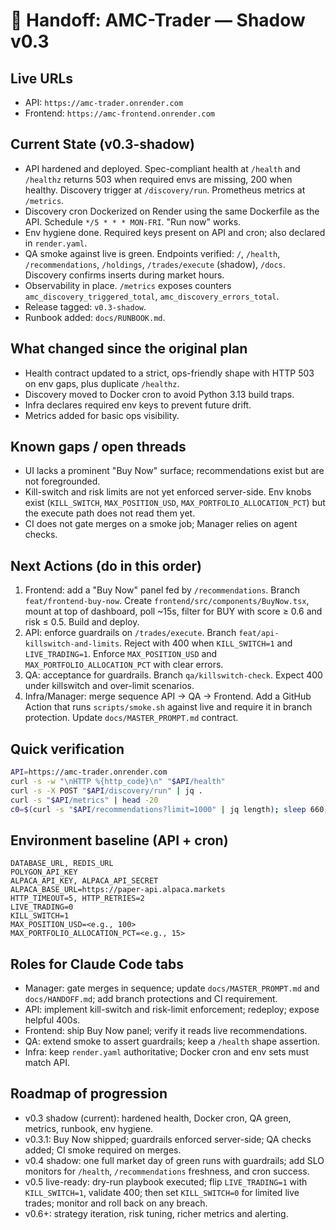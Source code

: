 # 🚦 Handoff: AMC-Trader — Shadow v0.3

## Live URLs
- API: `https://amc-trader.onrender.com`
- Frontend: `https://amc-frontend.onrender.com`

## Current State (v0.3-shadow)
- API hardened and deployed. Spec-compliant health at `/health` and `/healthz` returns 503 when required envs are missing, 200 when healthy. Discovery trigger at `/discovery/run`. Prometheus metrics at `/metrics`.
- Discovery cron Dockerized on Render using the same Dockerfile as the API. Schedule `*/5 * * * MON-FRI`. "Run now" works.
- Env hygiene done. Required keys present on API and cron; also declared in `render.yaml`.
- QA smoke against live is green. Endpoints verified: `/`, `/health`, `/recommendations`, `/holdings`, `/trades/execute` (shadow), `/docs`. Discovery confirms inserts during market hours.
- Observability in place. `/metrics` exposes counters `amc_discovery_triggered_total`, `amc_discovery_errors_total`.
- Release tagged: `v0.3-shadow`.
- Runbook added: `docs/RUNBOOK.md`.

## What changed since the original plan
- Health contract updated to a strict, ops-friendly shape with HTTP 503 on env gaps, plus duplicate `/healthz`.
- Discovery moved to Docker cron to avoid Python 3.13 build traps.
- Infra declares required env keys to prevent future drift.
- Metrics added for basic ops visibility.

## Known gaps / open threads
- UI lacks a prominent "Buy Now" surface; recommendations exist but are not foregrounded.
- Kill-switch and risk limits are not yet enforced server-side. Env knobs exist (`KILL_SWITCH`, `MAX_POSITION_USD`, `MAX_PORTFOLIO_ALLOCATION_PCT`) but the execute path does not read them yet.
- CI does not gate merges on a smoke job; Manager relies on agent checks.

## Next Actions (do in this order)
1) Frontend: add a "Buy Now" panel fed by `/recommendations`. Branch `feat/frontend-buy-now`. Create `frontend/src/components/BuyNow.tsx`, mount at top of dashboard, poll ~15s, filter for BUY with score ≥ 0.6 and risk ≤ 0.5. Build and deploy.
2) API: enforce guardrails on `/trades/execute`. Branch `feat/api-killswitch-and-limits`. Reject with 400 when `KILL_SWITCH=1` and `LIVE_TRADING=1`. Enforce `MAX_POSITION_USD` and `MAX_PORTFOLIO_ALLOCATION_PCT` with clear errors.
3) QA: acceptance for guardrails. Branch `qa/killswitch-check`. Expect 400 under killswitch and over-limit scenarios.
4) Infra/Manager: merge sequence API → QA → Frontend. Add a GitHub Action that runs `scripts/smoke.sh` against live and require it in branch protection. Update `docs/MASTER_PROMPT.md` contract.

## Quick verification
```bash
API=https://amc-trader.onrender.com
curl -s -w "\nHTTP %{http_code}\n" "$API/health"
curl -s -X POST "$API/discovery/run" | jq .
curl -s "$API/metrics" | head -20
c0=$(curl -s "$API/recommendations?limit=1000" | jq length); sleep 660; c1=$(curl -s "$API/recommendations?limit=1000" | jq length); echo "$c0 -> $c1"
```

## Environment baseline (API + cron)

```
DATABASE_URL, REDIS_URL
POLYGON_API_KEY
ALPACA_API_KEY, ALPACA_API_SECRET
ALPACA_BASE_URL=https://paper-api.alpaca.markets
HTTP_TIMEOUT=5, HTTP_RETRIES=2
LIVE_TRADING=0
KILL_SWITCH=1
MAX_POSITION_USD=<e.g., 100>
MAX_PORTFOLIO_ALLOCATION_PCT=<e.g., 15>
```

## Roles for Claude Code tabs

* Manager: gate merges in sequence; update `docs/MASTER_PROMPT.md` and `docs/HANDOFF.md`; add branch protections and CI requirement.
* API: implement kill-switch and risk-limit enforcement; redeploy; expose helpful 400s.
* Frontend: ship Buy Now panel; verify it reads live recommendations.
* QA: extend smoke to assert guardrails; keep a `/health` shape assertion.
* Infra: keep `render.yaml` authoritative; Docker cron and env sets must match API.

## Roadmap of progression

* v0.3 shadow (current): hardened health, Docker cron, QA green, metrics, runbook, env hygiene.
* v0.3.1: Buy Now shipped; guardrails enforced server-side; QA checks added; CI smoke required on merges.
* v0.4 shadow: one full market day of green runs with guardrails; add SLO monitors for `/health`, `/recommendations` freshness, and cron success.
* v0.5 live-ready: dry-run playbook executed; flip `LIVE_TRADING=1` with `KILL_SWITCH=1`, validate 400; then set `KILL_SWITCH=0` for limited live trades; monitor and roll back on any breach.
* v0.6+: strategy iteration, risk tuning, richer metrics and alerting.<!-- Deploy trigger Mon Aug 25 18:00:34 PDT 2025 -->

